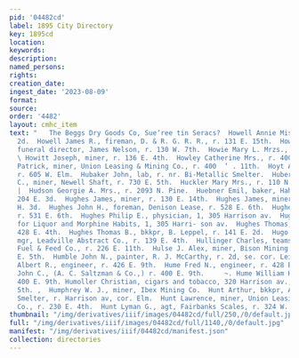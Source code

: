 ```yaml
---
pid: '04482cd'
label: 1895 City Directory
key: 1895cd
location: 
keywords: 
description: 
named_persons: 
rights: 
creation_date: 
ingest_date: '2023-08-09'
format: 
source: 
order: '4482'
layout: cmhc_item
text: "   The Beggs Dry Goods Co, Sue‘ree tin Seracs?  Howell Annie Miss, r. 106 E.
  2d.  Howell James R., fireman, D. & R. G. R. R., r. 131 E. 15th.  Howell John C.,
  funeral director, James Nelson, r. 130 W. 7th.  Howie Mary L. Mrzs., r. 304 E. 9th.
  \ Howitt Joseph, miner, r. 136 E. 4th.  Howley Catherine Mrs., r. 400 E. 11th.  Howley
  Patrick, miner, Union Leasing & Mining Co., r. 400  ‘ . 11th.  Hoyt Alice S. Mrs.,
  r. 605 W. Elm.  Hubaker John, lab, r. nr. Bi-Metallic Smelter.  Huberty Matthew
  C., miner, Newell Shaft, r. 730 E. 5th.  Huckler Mary Mrs., r. 110 N. Toledo av.
  |  Hudson Georgie A. Mrs., r. 2093 N. Pine.  Huebner Emil, baker, Hahnewald Bros.,
  204 E. 3d.  Hughes James, miner, r. 130 E. 14th.  Hughes James, miner, bds. 141
  H. 3d.  Hughes John H., foreman, Denison Lease, r. 528 E. 6th.  Hughes Peter, miner,
  r. 531 E. 6th.  Hughes Philip E., physician, 1, 305 Harrison av.  Hughes System
  for Liquor and Morphine Habits, 1, 305 Harri- son av.  Hughes Thomas, miner, r.
  428 E. 4th.  Hughes Thomas B., bkkpr, B. Leppel, r. 141 E. 2d.  Hugo William Eliot,
  mgr, Leadville Abstract Co., r. 139 E. 4th.  Hullinger Charles, teamster, John Harvey
  Fuel & Feed Co., r. 226 E. 11th.  Hulse J. Alex, miner, Bison Mining Co., r. 633
  E. 5th.  Humble John N., painter, R. J. McCarthy, r. 2d, se. cor. Lei- ter av.  Hume
  Albert R., engineer, r. 426 E. 9th.  Hume Fred N., engineer, r. 428 E. 9th.  Hume
  John C., (A. C. Saltzman & Co.,) r. 400 E. 9th.     ~. Hume William H., miner, r.
  400 E. 9th. Humoller Christian, cigars and tobacco, 320 Harrison av., r. 319 E.
  5th. ,  Humphrey W. J., miner, Ibex Mining Co.  Hunt Arthur, bkkpr, Arkansas Valley
  Smelter, r. Harrison av, cor. Elm.  Hunt Lawrence, miner, Union Leasing & Mining
  Co., r. 230 E. 4th.  Hunt Lyman G., agt, Fairbanks Scales, r. 324 W. Elm.    "
thumbnail: "/img/derivatives/iiif/images/04482cd/full/250,/0/default.jpg"
full: "/img/derivatives/iiif/images/04482cd/full/1140,/0/default.jpg"
manifest: "/img/derivatives/iiif/04482cd/manifest.json"
collection: directories
---
```


